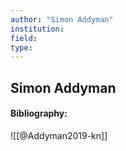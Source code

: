 ```yaml
---
author: "Simon Addyman"
institution:
field:
type:
---
```


## Simon Addyman
#### Bibliography:

![[@Addyman2019-kn]]